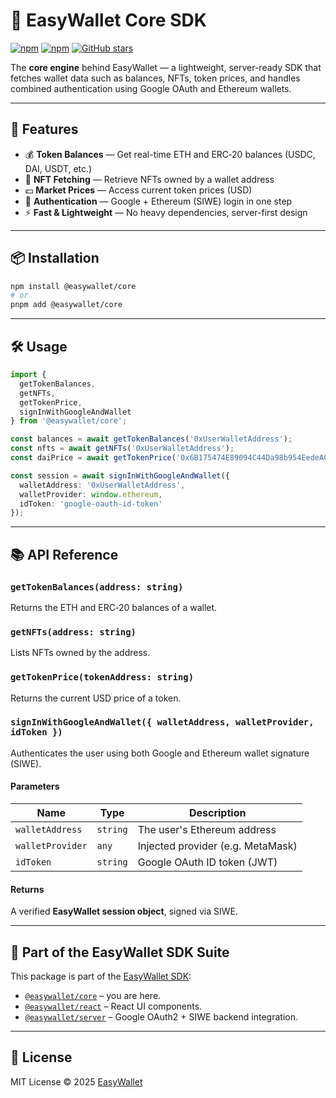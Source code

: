 # 🧠 EasyWallet Core SDK


[![npm](https://img.shields.io/npm/v/@easywallet/sdk?color=%2360a5fa&label=npm%20version)](https://www.npmjs.com/package/@easywallet/sdk)
[![npm](https://img.shields.io/npm/dw/@easywallet/sdk?color=%2390caf9&label=downloads)](https://www.npmjs.com/package/@easywallet/sdk)
[![GitHub stars](https://img.shields.io/github/stars/karimK3/easywallet?style=social)](https://github.com/karimK3/easywallet)


The **core engine** behind EasyWallet — a lightweight, server-ready SDK that fetches wallet data such as balances, NFTs, token prices, and handles combined authentication using Google OAuth and Ethereum wallets.

---

## 🚀 Features

- 💰 **Token Balances** — Get real-time ETH and ERC‑20 balances (USDC, DAI, USDT, etc.)
- 🎨 **NFT Fetching** — Retrieve NFTs owned by a wallet address
- 💵 **Market Prices** — Access current token prices (USD)
- 🔐 **Authentication** — Google + Ethereum (SIWE) login in one step
- ⚡ **Fast & Lightweight** — No heavy dependencies, server-first design

---

## 📦 Installation

```bash
npm install @easywallet/core
# or
pnpm add @easywallet/core
```

---

## 🛠️ Usage

```ts
import {
  getTokenBalances,
  getNFTs,
  getTokenPrice,
  signInWithGoogleAndWallet
} from '@easywallet/core';

const balances = await getTokenBalances('0xUserWalletAddress');
const nfts = await getNFTs('0xUserWalletAddress');
const daiPrice = await getTokenPrice('0x6B175474E89094C44Da98b954EedeAC495271d0F');

const session = await signInWithGoogleAndWallet({
  walletAddress: '0xUserWalletAddress',
  walletProvider: window.ethereum,
  idToken: 'google-oauth-id-token'
});
```

---

## 📚 API Reference

### `getTokenBalances(address: string)`
Returns the ETH and ERC‑20 balances of a wallet.

### `getNFTs(address: string)`
Lists NFTs owned by the address.

### `getTokenPrice(tokenAddress: string)`
Returns the current USD price of a token.

### `signInWithGoogleAndWallet({ walletAddress, walletProvider, idToken })`
Authenticates the user using both Google and Ethereum wallet signature (SIWE).

#### Parameters

| Name            | Type     | Description                             |
|-----------------|----------|-----------------------------------------|
| `walletAddress` | `string` | The user's Ethereum address             |
| `walletProvider`| `any`    | Injected provider (e.g. MetaMask)       |
| `idToken`       | `string` | Google OAuth ID token (JWT)             |

#### Returns

A verified **EasyWallet session object**, signed via SIWE.

---

## 🧩 Part of the EasyWallet SDK Suite

This package is part of the [EasyWallet SDK](https://github.com/easywallet/easywallet-sdk):

- [`@easywallet/core`](https://www.npmjs.com/package/@easywallet/core) – you are here.
- [`@easywallet/react`](https://www.npmjs.com/package/@easywallet/react) – React UI components.
- [`@easywallet/server`](https://www.npmjs.com/package/@easywallet/server) – Google OAuth2 + SIWE backend integration.

---

## 🪪 License

MIT License © 2025 [EasyWallet](https://easywallet.io)
